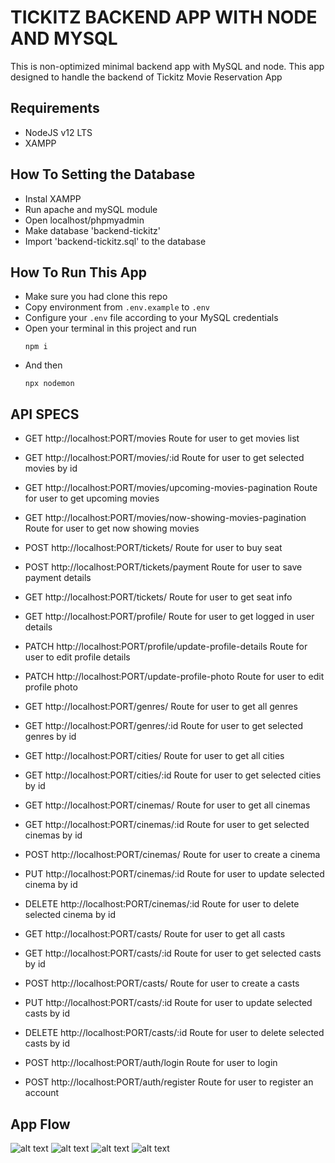 # TICKITZ BACKEND APP WITH NODE AND MYSQL
This is non-optimized minimal backend app with MySQL and node. This app designed to handle the backend of Tickitz Movie Reservation App

## Requirements
- NodeJS v12 LTS
- XAMPP

## How To Setting the Database
- Instal XAMPP
- Run apache and mySQL module
- Open localhost/phpmyadmin
- Make database 'backend-tickitz'
- Import 'backend-tickitz.sql' to the database

## How To Run This App
- Make sure you had clone this repo
- Copy environment from `.env.example` to `.env`
- Configure your `.env` file according to your MySQL credentials
- Open your terminal in this project and run 
  ```
  npm i
  ```
- And then
  ```
  npx nodemon
  ```

## API SPECS
- GET     http://localhost:PORT/movies Route for user to get movies list 
- GET     http://localhost:PORT/movies/:id Route for user to get selected movies by id
- GET     http://localhost:PORT/movies/upcoming-movies-pagination Route for user to get upcoming movies
- GET     http://localhost:PORT/movies/now-showing-movies-pagination Route for user to get now showing movies

- POST    http://localhost:PORT/tickets/ Route for user to buy seat
- POST    http://localhost:PORT/tickets/payment Route for user to save payment details
- GET     http://localhost:PORT/tickets/ Route for user to get seat info

- GET     http://localhost:PORT/profile/ Route for user to get logged in user details
- PATCH   http://localhost:PORT/profile/update-profile-details Route for user to edit profile details
- PATCH   http://localhost:PORT/update-profile-photo Route for user to edit profile photo

- GET     http://localhost:PORT/genres/ Route for user to get all genres
- GET     http://localhost:PORT/genres/:id Route for user to get selected genres by id

- GET     http://localhost:PORT/cities/ Route for user to get all cities
- GET     http://localhost:PORT/cities/:id Route for user to get selected cities by id

- GET     http://localhost:PORT/cinemas/ Route for user to get all cinemas
- GET     http://localhost:PORT/cinemas/:id Route for user to get selected cinemas by id
- POST    http://localhost:PORT/cinemas/ Route for user to create a cinema
- PUT     http://localhost:PORT/cinemas/:id Route for user to update selected cinema by id
- DELETE  http://localhost:PORT/cinemas/:id Route for user to delete selected cinema by id

- GET     http://localhost:PORT/casts/ Route for user to get all casts
- GET     http://localhost:PORT/casts/:id Route for user to get selected casts by id
- POST    http://localhost:PORT/casts/ Route for user to create a casts
- PUT     http://localhost:PORT/casts/:id Route for user to update selected casts by id
- DELETE  http://localhost:PORT/casts/:id Route for user to delete selected casts by id

- POST    http://localhost:PORT/auth/login Route for user to login
- POST    http://localhost:PORT/auth/register Route for user to register an account

## App Flow
![alt text](https://github.com/budimanindra/backend-tickitz/blob/main/flowchart-create.PNG?raw=true)
![alt text](https://github.com/budimanindra/backend-tickitz/blob/main/flowchart-read.PNG?raw=true)
![alt text](https://github.com/budimanindra/backend-tickitz/blob/main/flowchart-update.PNG?raw=true)
![alt text](https://github.com/budimanindra/backend-tickitz/blob/main/flowchart-delete.PNG?raw=true)